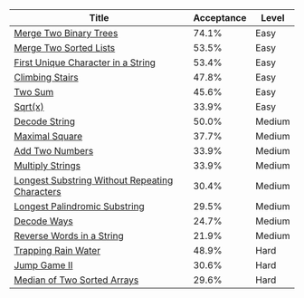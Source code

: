 | Title                                                                                                                          | Acceptance   | Level   |
|--------------------------------------------------------------------------------------------------------------------------------|--------------|---------|
| [Merge Two Binary Trees](https://leetcode.com/problems/merge-two-binary-trees)                                                 | 74.1%        | Easy    |
| [Merge Two Sorted Lists](https://leetcode.com/problems/merge-two-sorted-lists)                                                 | 53.5%        | Easy    |
| [First Unique Character in a String](https://leetcode.com/problems/first-unique-character-in-a-string)                         | 53.4%        | Easy    |
| [Climbing Stairs](https://leetcode.com/problems/climbing-stairs)                                                               | 47.8%        | Easy    |
| [Two Sum](https://leetcode.com/problems/two-sum)                                                                               | 45.6%        | Easy    |
| [Sqrt(x)](https://leetcode.com/problems/sqrtx)                                                                                 | 33.9%        | Easy    |
| [Decode String](https://leetcode.com/problems/decode-string)                                                                   | 50.0%        | Medium  |
| [Maximal Square](https://leetcode.com/problems/maximal-square)                                                                 | 37.7%        | Medium  |
| [Add Two Numbers](https://leetcode.com/problems/add-two-numbers)                                                               | 33.9%        | Medium  |
| [Multiply Strings](https://leetcode.com/problems/multiply-strings)                                                             | 33.9%        | Medium  |
| [Longest Substring Without Repeating Characters](https://leetcode.com/problems/longest-substring-without-repeating-characters) | 30.4%        | Medium  |
| [Longest Palindromic Substring](https://leetcode.com/problems/longest-palindromic-substring)                                   | 29.5%        | Medium  |
| [Decode Ways](https://leetcode.com/problems/decode-ways)                                                                       | 24.7%        | Medium  |
| [Reverse Words in a String](https://leetcode.com/problems/reverse-words-in-a-string)                                           | 21.9%        | Medium  |
| [Trapping Rain Water](https://leetcode.com/problems/trapping-rain-water)                                                       | 48.9%        | Hard    |
| [Jump Game II](https://leetcode.com/problems/jump-game-ii)                                                                     | 30.6%        | Hard    |
| [Median of Two Sorted Arrays](https://leetcode.com/problems/median-of-two-sorted-arrays)                                       | 29.6%        | Hard    |